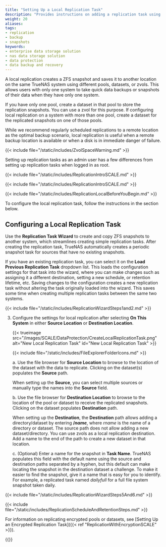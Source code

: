 ```yaml
---
title: "Setting Up a Local Replication Task"
description: "Provides instructions on adding a replication task using different pools or datasets on the same TrueNAS system."
weight: 20
aliases:
tags:
- replication
- backup
- snapshots
keywords:
- enterprise data storage solution
- nas data storage solution
- data protection
- data backup and recovery
---
```



A local replication creates a ZFS snapshot and saves it to another location on the same TrueNAS system using different pools, datasets, or zvols.
This allows users with only one system to take quick data backups or snapshots of their data when they have only one system.

If you have only one pool, create a dataset in that pool to store the replication snapshots. You can use a zvol for this purpose.
If configuring local replication on a system with more than one pool, create a dataset for the replicated snapshots on one of those pools.

While we recommend regularly scheduled replications to a remote location as the optimal backup scenario, local replication is useful when a remote backup location is available or when a disk is in immediate danger of failure.

{{< include file="/static/includes/ZvolSpaceWarning.md" >}}

Setting up replication tasks as an admin user has a few differences from setting up replication tasks when logged in as root.

{{< include file="/static/includes/ReplicationIntroSCALE.md" >}}

{{< include file="/static/includes/ReplicationIntroSCALE.md" >}}

{{< include file="/static/includes/ReplicationLocalBeforeYouBegin.md" >}}

To configure the local replication task, follow the instructions in the section below.

## Configuring a Local Replication Task

Use the **Replication Task Wizard** to create and copy ZFS snapshots to another system, which streamlines creating simple replication tasks.
After creating the replication task, TrueNAS automatically creates a periodic snapshot task for sources that have no existing snapshots.

If you have an existing replication task, you can select it on the **Load Previous Replication Task** dropdown list.
This loads the configuration settings for that task into the wizard, where you can make changes such as assigning it a different destination, setting a new schedule, or retention lifetime, etc.
Saving changes to the configuration creates a new replication task without altering the task originally loaded into the wizard.
This saves some time when creating multiple replication tasks between the same two systems.

{{< include file="/static/includes/ReplicationWizardSteps1and2.md" >}}

3. Configure the settings for local replication after selecting **On This System** in either **Source Location** or **Destination Location**.

   {{< trueimage src="/images/SCALE/DataProtection/CreateLocalReplicationTask.png" alt="New Local Replication Task" id="New Local Replication Task" >}}

   {{< include file="/static/includes/FileExplorerFolderIcons.md" >}}

   a. Use the file browser for **Source Location** to browse to the location of the dataset with the data to replicate.
      Clicking on the dataset(s) populates the **Source** path.
      
      When setting up the **Source**, you can select multiple sources or manually type the names into the **Source** field.

   b. Use the file browser for **Destination Location** to browse to the location of the pool or dataset to receive the replicated snapshots.
      Clicking on the dataset populates **Destination** path.

      When setting up the **Destination**, the **Destination** path allows adding a directory/dataset by entering <b>/<i>name</i></b>, where *rname* is the name of a directory or dataset. The source path does not allow adding a new dataset/directory.
      You can use zvols as a local replication destination. Add a name to the end of the path to create a new dataset in that location.

   c. (Optional) Enter a name for the snapshot in **Task Name**.
      TrueNAS populates this field with the default name using the source and destination paths separated by a hyphen, but this default can make locating the snapshot in the destination dataset a challenge.
      To make it easier to find the snapshot, give it a name that is easy for you to identify. For example, a replicated task named *dailyfull* for a full file system snapshot taken daily.

{{< include file="/static/includes/ReplicationWizardSteps5And6.md" >}}

{{< include file="/static/includes/ReplicationScheduleAndRetentionSteps.md" >}}

For information on replicating encrypted pools or datasets, see [Setting Up an Encrypted Replication Task]({{< ref "ReplicationWithEncryptionSCALE" >}}).

{{<include file="/static/includes/addcolumnorganizer.md">}}
